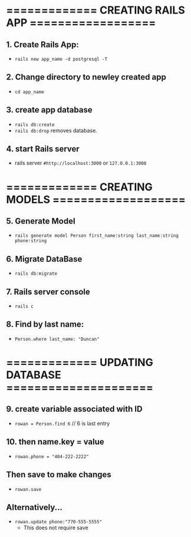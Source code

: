 #  ============= CREATING RAILS APP ==================
## 1. Create Rails App:
- `rails new app_name -d postgresql -T`
## 2. Change directory to newley created app
- `cd app_name`
## 3. create app database
- `rails db:create`
- `rails db:drop` removes database.
## 4. start Rails server
- rails server `#http://localhost:3000` or `127.0.0.1:3000`

# ============= CREATING MODELS ===================
## 5. Generate Model 
- `rails generate model Person first_name:string last_name:string phone:string`
## 6. Migrate DataBase
- `rails db:migrate`
## 7. Rails server console
- `rails c`
## 8. Find by last name:
- `Person.where last_name: "Duncan"`
# ============= UPDATING DATABASE =====================
## 9. create variable associated with ID
- `rowan = Person.find 6`  // 6 is last entry
## 10. then name.key = value
- `rowan.phone = "404-222-2222"`
## Then save to make changes
- `rowan.save`
## Alternatively... 
- `rowan.update phone:"770-555-5555"` 
  - This does not require save


